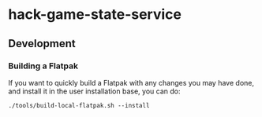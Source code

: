 # hack-game-state-service

## Development

### Building a Flatpak

If you want to quickly build a Flatpak with any changes you may have
done, and install it in the user installation base, you can do:

`./tools/build-local-flatpak.sh --install`
